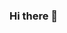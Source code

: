 ### Hi there 👋

<!--
**danielcassiano/danielcassiano** is a ✨ _special_ ✨ repository because its `README.md` (this file) appears on your GitHub profile.

- 🔭 I’m currently working on Digivox and DathApp
- 🌱 I’m currently learning Javascript
- 💬 Ask me about React.js and React Native
- 📫 How to reach me: danielchaves@eng.ci.ufpb.br
